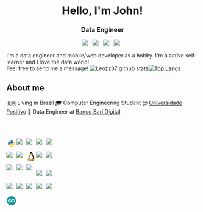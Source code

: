   <h1 align="center">Hello, I'm John!</h1>
  <h3 align="center">Data Engineer</h3>

  <p align="center">
    <!-- <a href="https://dev.to/leozz37"><img height="30" src="https://raw.githubusercontent.com/WaylonWalker/WaylonWalker/main/icon/dev.png"></a>&nbsp;&nbsp; -->
    <a href="https://www.linkedin.com/in/jonathangonsalves/"
      ><img
        height="30"
        src="https://image.flaticon.com/icons/svg/174/174857.svg" /></a
    >&nbsp;&nbsp;
    <a href="https://twitter.com/developedbyjohn"
      ><img
        height="30"
        src="https://image.flaticon.com/icons/svg/733/733579.svg" /></a
    >&nbsp;&nbsp;
    <a href="https://www.instagram.com/jonathangonsalves_/?hl=pt-br"
      ><img
        height="30"
        src="https://github.com/WaylonWalker/WaylonWalker/blob/main/icon/instagram.jpg?raw=true" /></a
    >&nbsp;&nbsp;
    <!-- <a href="https://open.spotify.com/user/jonathangonsalves?si=OqyBabsEQTKYZDxEy0MoFQ"><img height="30" src="https://www.flaticon.com/svg/static/icons/svg/174/174872.svg"></a>&nbsp;&nbsp; -->
    <a href="https://www.youtube.com/channel/UCgaPJd8C4DtGc1oykjhHs2w"
      ><img
        height="30"
        src="https://www.flaticon.com/svg/vstatic/svg/1384/1384060.svg?token=exp=1615834533~hmac=7d18aaeb12066b6afafe1be045d9237b" /></a
    >&nbsp;&nbsp;
  </p>

  I'm a data engineer and mobile/web developer as a hobby. I'm a active
  self-learner and I love the data world!<br />
  Feel free to send me a message! ![Leozz37 github
  stats](https://github-readme-stats.vercel.app/api?username=leozz37&show_icons=true&hide_border=true&count_private=true&include_all_commits=true)[![Top
  Langs](https://github-readme-stats.vercel.app/api/top-langs/?username=leozz37&layout=compact&hide_border=true&count_private=true&hide=vue)](https://github.com/leozz37?tab=repositories)

  <h2>About me</h2>

  🇧🇷 Living in Brazil 🎓 Computer Engineering Student @ [Universidade
  Positivo](https://en.wikipedia.org/wiki/Universidade_Positivo) 🏢 Data
  Engineer at [Banco Bari Digital](https://bancobari.com.br/)

  <br><br />

  <p align="center">
  <img
    align="left"
    width="26px"
    src="https://raw.githubusercontent.com/github/explore/80688e429a7d4ef2fca1e82350fe8e3517d3494d/topics/python/python.png"
  />
  <img
    align="left"
    width="26px"
    src="https://dwglogo.com/wp-content/uploads/2017/09/1300px-Scala_logo.png"
  />
  <img
    align="left"
    width="26px"
    src="https://extendase.files.wordpress.com/2018/05/mongodb.png"
  />
  <img
    align="left"
    width="26px"
    src="https://upload.wikimedia.org/wikipedia/commons/2/29/Postgresql_elephant.svg"
  />
  <img
    align="left"
    width="26px"
    src="https://pngimg.com/uploads/mysql/mysql_PNG23.png"
  />
  <br><br />
  <img
    align="left"
    width="26px"
    src="https://jbasoftware.com/assets/img/software/grafana.png"
  />
  <img
    align="left"
    width="26px"
    src="https://cwiki.apache.org/confluence/download/attachments/145723561/airflow_white_bg.png?api=v2"
  />
  <img
    align="left"
    width="26px"
    src="https://raw.githubusercontent.com/github/explore/80688e429a7d4ef2fca1e82350fe8e3517d3494d/topics/linux/linux.png"
  />
  <img
    align="left"
    width="26px"
    src="https://www.docker.com/sites/default/files/d8/2019-07/Moby-logo.png"
  />
  <img
    align="left"
    width="26px"
    src="https://images.techhive.com/images/article/2014/09/hadoop-elephant-100453407-orig.jpg"
  />
  <br><br />
  <img
    align="left"
    width="26px"
    src="https://upload.wikimedia.org/wikipedia/commons/thumb/f/f3/Apache_Spark_logo.svg/1200px-Apache_Spark_logo.svg.png"
  />
  <img
    align="left"
    width="26px"
    src="https://upload.wikimedia.org/wikipedia/commons/thumb/b/b4/Apache_Sqoop_logo.svg/1280px-Apache_Sqoop_logo.svg.png"
  />
  <img
    align="left"
    width="26px"
    src="https://seeklogo.com/images/F/flask-logo-44C507ABB7-seeklogo.com.png"
  />

  <img
    align="left"
    width="26px"
    src="https://ih1.redbubble.net/image.1057190214.1918/flat,750x1000,075,f.u1.jpg"
  />
  <img
    align="left"
    width="26px"
    src="https://upload.wikimedia.org/wikipedia/commons/3/3e/Android_logo_2019.png"
  />
  <br><br />
  <img
    align="left"
    width="26px"
    src="https://firebase.google.com/downloads/brand-guidelines/PNG/logo-logomark.png?hl=pt"
  />
  <img
    align="left"
    width="26px"
    src="https://www.pngkit.com/png/full/101-1010012_c-programming-icon-c-programming-language-logo.png"
  />
  <img
    align="left"
    width="26px"
    src="https://raw.githubusercontent.com/isocpp/logos/master/cpp_logo.png"
  />
  <img
    align="left"
    width="26px"
    src="https://image.flaticon.com/icons/svg/226/226777.svg"
  />
  <img
    align="left"
    width="26px"
    src="https://www.raspberrypi.org/app/uploads/2011/10/Raspi-PGB001.png"
  />
  <br><br />
  <img
    align="left"
    width="26px"
    src="https://raw.githubusercontent.com/github/explore/80688e429a7d4ef2fca1e82350fe8e3517d3494d/topics/arduino/arduino.png"
  />
</p>
